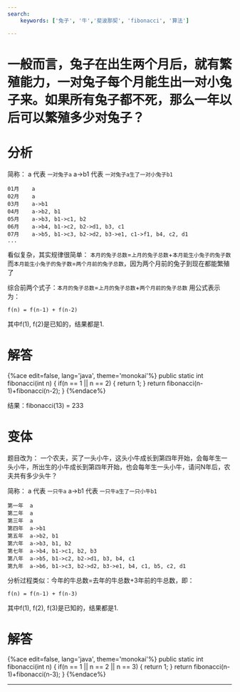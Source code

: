 ```yaml
---
search:
    keywords: ['兔子', '牛','斐波那契', 'fibonacci', '算法']

---
```


# 一般而言，兔子在出生两个月后，就有繁殖能力，一对兔子每个月能生出一对小兔子来。如果所有兔子都不死，那么一年以后可以繁殖多少对兔子？

# 分析

简称：
a   代表 `一对兔子a`
a->b1 代表 `一对兔子a生了一对小兔子b1`

```
01月    a
02月    a
03月    a->b1
04月    a->b2, b1
05月    a->b3, b1->c1, b2
06月    a->b4, b1->c2, b2->d1, b3, c1
07月    a->b5, b1->c3, b2->d2, b3->e1, c1->f1, b4, c2, d1
...
```
看似复杂，其实规律很简单：
`本月的兔子总数`=`上月的兔子总数`+`本月能生小兔子的兔子数`
而`本月能生小兔子的兔子数`=`两个月前的兔子总数`，因为两个月前的兔子到现在都能繁殖了

综合前两个式子：`本月的兔子总数`=`上月的兔子总数`+`两个月前的兔子总数`
用公式表示为：

```
f(n) = f(n-1) + f(n-2)
```
其中f(1), f(2)是已知的，结果都是1.

# 解答

{%ace edit=false, lang='java', theme='monokai'%}
public static int fibonacci(int n) {
  if(n == 1 || n == 2) {
    return 1;
  }
  return fibonacci(n-1)+fibonacci(n-2);
}
{%endace%}

结果：fibonacci(13) = 233

# 变体
题目改为：
一个农夫，买了一头小牛，这头小牛成长到第四年开始，会每年生一头小牛，所出生的小牛成长到第四年开始，也会每年生一头小牛，请问N年后，农夫共有多少头牛？
 
简称：
a   代表 `一只牛a`
a->b1 代表 `一只牛a生了一只小牛b1`

```
第一年  a
第二年  a
第三年  a
第四年  a->b1
第五年  a->b2, b1
第六年  a->b3, b1, b2
第七年  a->b4, b1->c1, b2, b3
第八年  a->b5, b1->c2, b2->d1, b3, b4, c1
第九年  a->b6, b1->c3, b2->d2, b3->e1, b4, c1, b5, c2, d1
```

分析过程类似：今年的牛总数=去年的牛总数+3年前的牛总数，即：
```
f(n) = f(n-1) + f(n-3)
```
其中f(1), f(2), f(3)是已知的，结果都是1.

# 解答

{%ace edit=false, lang='java', theme='monokai'%}
public static int fibonacci(int n) {
  if(n == 1 || n == 2 || n == 3) {
    return 1;
  }
  return fibonacci(n-1)+fibonacci(n-3);
}
{%endace%}

---







